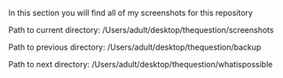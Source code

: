 In this section you will find all of my screenshots for this 
repository

Path to current directory: 
/Users/adult/desktop/thequestion/screenshots

Path to previous directory: 
/Users/adult/desktop/thequestion/backup

Path to next directory: /Users/adult/desktop/thequestion/whatispossible
